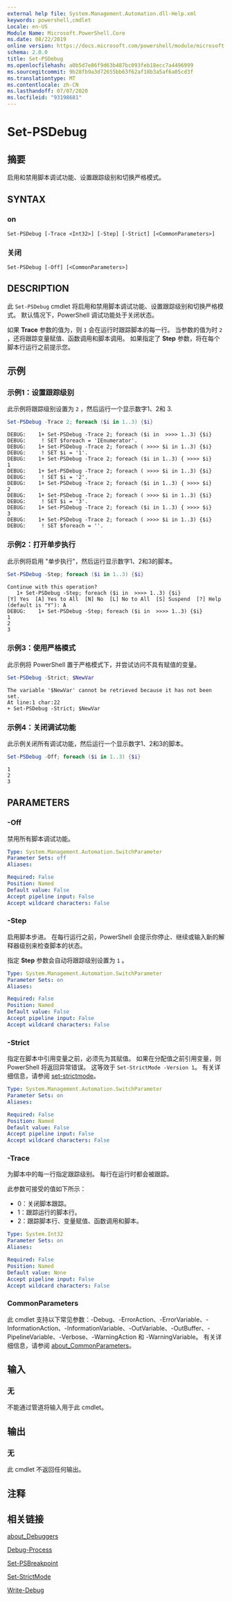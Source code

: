 ```yaml
---
external help file: System.Management.Automation.dll-Help.xml
keywords: powershell,cmdlet
Locale: en-US
Module Name: Microsoft.PowerShell.Core
ms.date: 08/22/2019
online version: https://docs.microsoft.com/powershell/module/microsoft.powershell.core/set-psdebug?view=powershell-7.1&WT.mc_id=ps-gethelp
schema: 2.0.0
title: Set-PSDebug
ms.openlocfilehash: a0b5d7e86f9d63b487bc093feb18ecc7a4496999
ms.sourcegitcommit: 9b28fb9a3d72655bb63f62af18b3a5af6a05cd3f
ms.translationtype: MT
ms.contentlocale: zh-CN
ms.lasthandoff: 07/07/2020
ms.locfileid: "93198681"
---
```

# Set-PSDebug

## 摘要
启用和禁用脚本调试功能、设置跟踪级别和切换严格模式。

## SYNTAX

### on

```
Set-PSDebug [-Trace <Int32>] [-Step] [-Strict] [<CommonParameters>]
```

### 关闭

```
Set-PSDebug [-Off] [<CommonParameters>]
```

## DESCRIPTION

此 `Set-PSDebug` cmdlet 将启用和禁用脚本调试功能、设置跟踪级别和切换严格模式。 默认情况下，PowerShell 调试功能处于关闭状态。

如果 **Trace** 参数的值为，则 `1` 会在运行时跟踪脚本的每一行。 当参数的值为时 `2` ，还将跟踪变量赋值、函数调用和脚本调用。 如果指定了 **Step** 参数，将在每个脚本行运行之前提示您。

## 示例

### 示例1：设置跟踪级别

此示例将跟踪级别设置为 `2` ，然后运行一个显示数字1、2和
3.

```powershell
Set-PSDebug -Trace 2; foreach ($i in 1..3) {$i}
```

```Output
DEBUG:    1+ Set-PSDebug -Trace 2; foreach ($i in  >>>> 1..3) {$i}
DEBUG:     ! SET $foreach = 'IEnumerator'.
DEBUG:    1+ Set-PSDebug -Trace 2; foreach ( >>>> $i in 1..3) {$i}
DEBUG:     ! SET $i = '1'.
DEBUG:    1+ Set-PSDebug -Trace 2; foreach ($i in 1..3) { >>>> $i}
1
DEBUG:    1+ Set-PSDebug -Trace 2; foreach ( >>>> $i in 1..3) {$i}
DEBUG:     ! SET $i = '2'.
DEBUG:    1+ Set-PSDebug -Trace 2; foreach ($i in 1..3) { >>>> $i}
2
DEBUG:    1+ Set-PSDebug -Trace 2; foreach ( >>>> $i in 1..3) {$i}
DEBUG:     ! SET $i = '3'.
DEBUG:    1+ Set-PSDebug -Trace 2; foreach ($i in 1..3) { >>>> $i}
3
DEBUG:    1+ Set-PSDebug -Trace 2; foreach ( >>>> $i in 1..3) {$i}
DEBUG:     ! SET $foreach = ''.
```

### 示例2：打开单步执行

此示例将启用 "单步执行"，然后运行显示数字1、2和3的脚本。

```powershell
Set-PSDebug -Step; foreach ($i in 1..3) {$i}
```

```Output
Continue with this operation?
   1+ Set-PSDebug -Step; foreach ($i in  >>>> 1..3) {$i}
[Y] Yes  [A] Yes to All  [N] No  [L] No to All  [S] Suspend  [?] Help (default is "Y"): A
DEBUG:    1+ Set-PSDebug -Step; foreach ($i in  >>>> 1..3) {$i}
1
2
3
```

### 示例3：使用严格模式

此示例将 PowerShell 置于严格模式下，并尝试访问不具有赋值的变量。

```powershell
Set-PSDebug -Strict; $NewVar
```

```Output
The variable '$NewVar' cannot be retrieved because it has not been set.
At line:1 char:22
+ Set-PSDebug -Strict; $NewVar
```

### 示例4：关闭调试功能

此示例关闭所有调试功能，然后运行一个显示数字1、2和3的脚本。

```powershell
Set-PSDebug -Off; foreach ($i in 1..3) {$i}
```

```Output
1
2
3
```

## PARAMETERS

### -Off

禁用所有脚本调试功能。

```yaml
Type: System.Management.Automation.SwitchParameter
Parameter Sets: off
Aliases:

Required: False
Position: Named
Default value: False
Accept pipeline input: False
Accept wildcard characters: False
```

### -Step

启用脚本步进。 在每行运行之前，PowerShell 会提示你停止、继续或输入新的解释器级别来检查脚本的状态。

指定 **Step** 参数会自动将跟踪级别设置为 `1` 。

```yaml
Type: System.Management.Automation.SwitchParameter
Parameter Sets: on
Aliases:

Required: False
Position: Named
Default value: False
Accept pipeline input: False
Accept wildcard characters: False
```

### -Strict

指定在脚本中引用变量之前，必须先为其赋值。 如果在分配值之前引用变量，则 PowerShell 将返回异常错误。 这等效于 `Set-StrictMode -Version 1`。 有关详细信息，请参阅 [set-strictmode](Set-StrictMode.md)。

```yaml
Type: System.Management.Automation.SwitchParameter
Parameter Sets: on
Aliases:

Required: False
Position: Named
Default value: False
Accept pipeline input: False
Accept wildcard characters: False
```

### -Trace

为脚本中的每一行指定跟踪级别。 每行在运行时都会被跟踪。

此参数可接受的值如下所示：

- 0：关闭脚本跟踪。
- 1：跟踪运行的脚本行。
- 2：跟踪脚本行、变量赋值、函数调用和脚本。

```yaml
Type: System.Int32
Parameter Sets: on
Aliases:

Required: False
Position: Named
Default value: None
Accept pipeline input: False
Accept wildcard characters: False
```

### CommonParameters

此 cmdlet 支持以下常见参数：-Debug、-ErrorAction、-ErrorVariable、-InformationAction、-InformationVariable、-OutVariable、-OutBuffer、-PipelineVariable、-Verbose、-WarningAction 和 -WarningVariable。 有关详细信息，请参阅 [about_CommonParameters](https://go.microsoft.com/fwlink/?LinkID=113216)。

## 输入

### 无

不能通过管道将输入用于此 cmdlet。

## 输出

### 无

此 cmdlet 不返回任何输出。

## 注释

## 相关链接

[about_Debuggers](./About/about_Debuggers.md)

[Debug-Process](../Microsoft.PowerShell.Management/Debug-Process.md)

[Set-PSBreakpoint](../Microsoft.PowerShell.Utility/Set-PSBreakpoint.md)

[Set-StrictMode](Set-StrictMode.md)

[Write-Debug](../Microsoft.PowerShell.Utility/Write-Debug.md)

